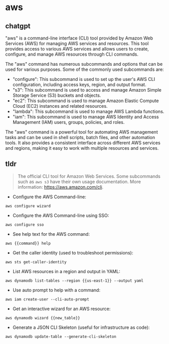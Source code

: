 # aws 
## chatgpt 
"aws" is a command-line interface (CLI) tool provided by Amazon Web Services (AWS) for managing AWS services and resources. This tool provides access to various AWS services and allows users to create, configure, and manage AWS resources through CLI commands.

The "aws" command has numerous subcommands and options that can be used for various purposes. Some of the commonly used subcommands are:

- "configure": This subcommand is used to set up the user's AWS CLI configuration, including access keys, region, and output format.
- "s3": This subcommand is used to access and manage Amazon Simple Storage Service (S3) buckets and objects.
- "ec2": This subcommand is used to manage Amazon Elastic Compute Cloud (EC2) instances and related resources.
- "lambda": This subcommand is used to manage AWS Lambda functions.
- "iam": This subcommand is used to manage AWS Identity and Access Management (IAM) users, groups, policies, and roles.

The "aws" command is a powerful tool for automating AWS management tasks and can be used in shell scripts, batch files, and other automation tools. It also provides a consistent interface across different AWS services and regions, making it easy to work with multiple resources and services. 

## tldr 
 
> The official CLI tool for Amazon Web Services.
> Some subcommands such as `aws s3` have their own usage documentation.
> More information: <https://aws.amazon.com/cli>.

- Configure the AWS Command-line:

`aws configure wizard`

- Configure the AWS Command-line using SSO:

`aws configure sso`

- See help text for the AWS command:

`aws {{command}} help`

- Get the caller identity (used to troubleshoot permissions):

`aws sts get-caller-identity`

- List AWS resources in a region and output in YAML:

`aws dynamodb list-tables --region {{us-east-1}} --output yaml`

- Use auto prompt to help with a command:

`aws iam create-user --cli-auto-prompt`

- Get an interactive wizard for an AWS resource:

`aws dynamodb wizard {{new_table}}`

- Generate a JSON CLI Skeleton (useful for infrastructure as code):

`aws dynamodb update-table --generate-cli-skeleton`
